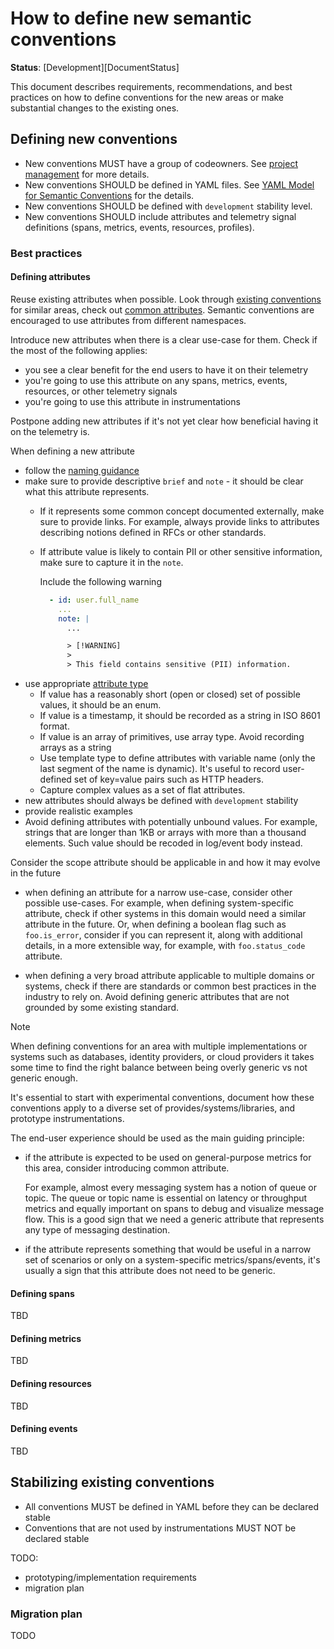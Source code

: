 <!--- Hugo front matter used to generate the website version of this page:
linkTitle: How To Define New Semantic Conventions
aliases: [how-to-define-new-semantic-conventions]
--->

# How to define new semantic conventions

**Status**: [Development][DocumentStatus]

<!-- toc -->

<!-- tocstop -->

This document describes requirements, recommendations, and best practices on how to define conventions
for the new areas or make substantial changes to the existing ones.

## Defining new conventions

- New conventions MUST have a group of codeowners. See [project management](https://github.com/open-telemetry/community/blob/main/project-management.md) for more details.
  <!-- TODO: add CI check for CODEOWNERS file (when a new area is added) -->
- New conventions SHOULD be defined in YAML files. See [YAML Model for Semantic Conventions](/model/README.md) for the details.
- New conventions SHOULD be defined with `development` stability level.
- New conventions SHOULD include attributes and telemetry signal definitions (spans, metrics, events, resources, profiles).

### Best practices

#### Defining attributes

Reuse existing attributes when possible. Look through [existing conventions](/docs/attributes-registry/) for similar areas,
check out [common attributes](https://github.com/open-telemetry/semantic-conventions/blob/main/docs/general/attributes.md).
Semantic conventions are encouraged to use attributes from different namespaces.

Introduce new attributes when there is a clear use-case for them. Check if the most of the following applies:

- you see a clear benefit for the end users to have it on their telemetry
- you're going to use this attribute on any spans, metrics, events, resources, or other telemetry signals
- you're going to use this attribute in instrumentations

Postpone adding new attributes if it's not yet clear how beneficial having it on the telemetry is.

When defining a new attribute

- follow the [naming guidance](/docs/general/naming.md)
- make sure to provide descriptive `brief` and `note` - it should be clear what this attribute represents.
  - If it represents some common concept documented externally, make sure to provide links. For example,
    always provide links to attributes describing notions defined in RFCs or other standards.
  - If attribute value is likely to contain PII or other sensitive information, make sure to capture it in the `note`.

    Include the following warning <!-- TODO: update existing semconv -->
    ```yaml
      - id: user.full_name
        ...
        note: |
          ...

          > [!WARNING]
          >
          > This field contains sensitive (PII) information.
    ```
- use appropriate [attribute type](https://github.com/open-telemetry/weaver/blob/main/schemas/semconv-syntax.md#type)
  - If value has a reasonably short (open or closed) set of possible values, it should be an enum.
  - If value is a timestamp, it should be recorded as a string in ISO 8601 format.
  - If value is an array of primitives, use array type. Avoid recording arrays as a string
  - Use template type to define attributes with variable name (only the last segment of the name is dynamic). It's
    useful to record user-defined set of key=value pairs such as HTTP headers.
  - Capture complex values as a set of flat attributes. <!-- This may change, check out https://github.com/open-telemetry/semantic-conventions/issues/1669 to monitor the progress -->
- new attributes should always be defined with `development` stability
- provide realistic examples
- Avoid defining attributes with potentially unbound values. For example, strings that are longer than 1KB
  or arrays with more than a thousand elements. Such value should be recoded in log/event body instead.

Consider the scope attribute should be applicable in and how it may evolve in the future

- when defining an attribute for a narrow use-case, consider other possible use-cases.
  For example, when defining system-specific attribute, check if other systems in this domain would need
  a similar attribute in the future.
  Or, when defining a boolean flag such as `foo.is_error`, consider if you can represent it, along with
  additional details, in a more extensible way, for example, with `foo.status_code` attribute.

- when defining a very broad attribute applicable to multiple domains or systems, check if there are
  standards or common best practices in the industry to rely on.
  Avoid defining generic attributes that are not grounded by some existing standard.

> [!NOTE]
>
> When defining conventions for an area with multiple implementations or systems such as databases, identity providers,
> or cloud providers it takes some time to find the right balance between being overly generic vs not generic enough.
>
> It's essential to start with experimental conventions, document how these conventions apply to a diverse set
> of provides/systems/libraries, and prototype instrumentations.
>
> The end-user experience should be used as the main guiding principle:
>
> - if the attribute is expected to be used on general-purpose metrics for this area,
>   consider introducing common attribute.
>
>   For example, almost every messaging system has a notion of queue or topic. The
>   queue or topic name is essential on latency or throughput metrics and equally
>   important on spans to debug and visualize message flow. This is a good sign
>   that we need a generic attribute that represents any type of messaging destination.
>
> - if the attribute represents something that would be useful in a narrow set of scenarios
>   or only on a system-specific metrics/spans/events, it's usually a sign that this
>   attribute does not need to be generic.

#### Defining spans

TBD

#### Defining metrics

TBD

#### Defining resources

TBD

#### Defining events

TBD

## Stabilizing existing conventions

- All conventions MUST be defined in YAML before they can be declared stable
- Conventions that are not used by instrumentations MUST NOT be declared stable

TODO:
- prototyping/implementation requirements
- migration plan

### Migration plan

TODO






